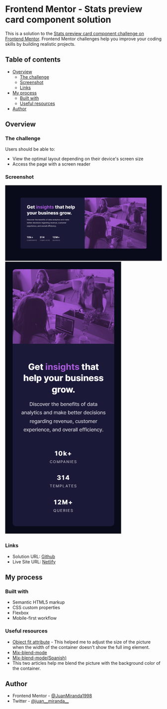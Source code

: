 # Frontend Mentor - Stats preview card component solution

This is a solution to the [Stats preview card component challenge on Frontend Mentor](https://www.frontendmentor.io/challenges/stats-preview-card-component-8JqbgoU62). Frontend Mentor challenges help you improve your coding skills by building realistic projects. 

## Table of contents

- [Overview](#overview)
  - [The challenge](#the-challenge)
  - [Screenshot](#screenshot)
  - [Links](#links)
- [My process](#my-process)
  - [Built with](#built-with)
  - [Useful resources](#useful-resources)
- [Author](#author)


## Overview

### The challenge

Users should be able to:

- View the optimal layout depending on their device's screen size
- Access the page with a screen reader

### Screenshot

![Desktop(1366px)](./capture/capture-desktop.png)
![Mobile(375px)](./capture/capture-mobile.png)


### Links

- Solution URL: [Github](https://github.com/JuanMiranda1998/stats-preview-card-component)
- Live Site URL: [Netlify](https://juanmiranda1998-stats-card-component.netlify.app/)

## My process

### Built with

- Semantic HTML5 markup
- CSS custom properties
- Flexbox
- Mobile-first workflow


### Useful resources

- [Object fit attribute](https://www.w3schools.com/css/css3_object-fit.asp) - This helped me to adjust the size of the picture when the width of the container doesn't show the full img element.
- [Mix-blend-mode](https://www.w3schools.com/cssref/pr_mix-blend-mode.php)
- [Mix-blend-mode(Spanish)](https://developer.mozilla.org/es/docs/Web/CSS/mix-blend-mode)
 - This two articles help me blend the picture with the background color of the container.


## Author

- Frontend Mentor - [@JuanMiranda1998](https://www.frontendmentor.io/profile/JuanMiranda1998)
- Twitter - [@juan__miranda__](https://twitter.com/juan__miranda__)
